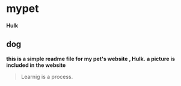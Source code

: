 # mypet
#### Hulk
## dog
**this is a simple readme file for my pet's website , Hulk.**
**a picture is included in the website**
> Learnig is a process.
   
